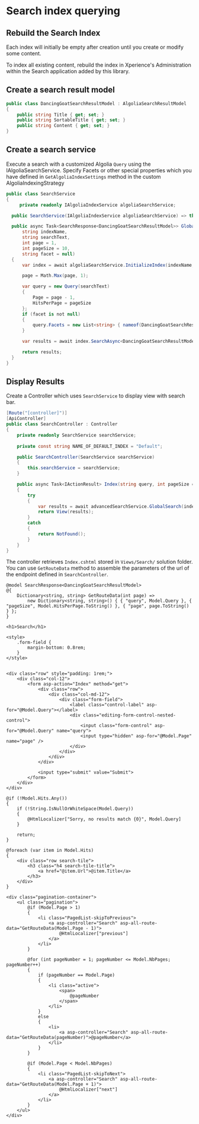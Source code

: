 # Search index querying

## Rebuild the Search Index

Each index will initially be empty after creation until you create or modify some content.

To index all existing content, rebuild the index in Xperience's Administration within the Search application added by this library.

## Create a search result model

```csharp
public class DancingGoatSearchResultModel : AlgoliaSearchResultModel
{
    public string Title { get; set; }
    public string SortableTitle { get; set; }
    public string Content { get; set; }
}
```

## Create a search service

Execute a search with a customized Algolia `Query` using the IAlgoliaSearchService. Specify Facets or other special properties which you have defined in `GetAlgoliaIndexSettings` method in the custom AlgoliaIndexingStrategy

```csharp
public class SearchService
{
     private readonly IAlgoliaIndexService algoliaSearchService;

  public SearchService(IAlgoliaIndexService algoliaSearchService) => this.algoliaSearchService = algoliaSearchService;

  public async Task<SearchResponse<DancingGoatSearchResultModel>> GlobalSearch(
      string indexName,
      string searchText,
      int page = 1,
      int pageSize = 10,
      string facet = null)
  {
      var index = await algoliaSearchService.InitializeIndex(indexName, default);

      page = Math.Max(page, 1);

      var query = new Query(searchText)
      {
          Page = page - 1,
          HitsPerPage = pageSize
      };
      if (facet is not null)
      {
          query.Facets = new List<string> { nameof(DancingGoatSearchResultModel.ContentTypeName) };
      }

      var results = await index.SearchAsync<DancingGoatSearchResultModel>(query);

      return results;
  }
}
```

## Display Results

Create a Controller which uses `SearchService` to display view with search bar.

```csharp
[Route("[controller]")]
[ApiController]
public class SearchController : Controller
{
    private readonly SearchService searchService;
    
    private const string NAME_OF_DEFAULT_INDEX = "Default";

    public SearchController(SearchService searchService)
    {
        this.searchService = searchService;
    }

    public async Task<IActionResult> Index(string query, int pageSize = 10, int page = 1, string facet = null, string indexName = null)
    {
        try
        {
            var results = await advancedSearchService.GlobalSearch(indexName ?? NAME_OF_DEFAULT_INDEX, query, page, pageSize, facet);
            return View(results);
        }
        catch
        {
            return NotFound();
        }
    }
}
```

The controller retrieves `Index.cshtml` stored in `Views/Search/` solution folder. You can use `GetRouteData` method to assemble the parameters of the url of the endpoint defined in `SearchController`.

```cshtml
@model SearchResponse<DancingGoatSearchResultModel>
@{
    Dictionary<string, string> GetRouteData(int page) =>
        new Dictionary<string, string>() { { "query", Model.Query }, { "pageSize", Model.HitsPerPage.ToString() }, { "page", page.ToString() } };
}

<h1>Search</h1>

<style>
    .form-field {
        margin-bottom: 0.8rem;
    }
</style>


<div class="row" style="padding: 1rem;">
    <div class="col-12">
        <form asp-action="Index" method="get">
            <div class="row">
                <div class="col-md-12">
                    <div class="form-field">
                        <label class="control-label" asp-for="@Model.Query"></label>
                        <div class="editing-form-control-nested-control">
                            <input class="form-control" asp-for="@Model.Query" name="query">
                            <input type="hidden" asp-for="@Model.Page" name="page" />
                        </div>
                    </div>
                </div>
            </div>

            <input type="submit" value="Submit">
        </form>
    </div>
</div>

@if (!Model.Hits.Any())
{
    if (!String.IsNullOrWhiteSpace(Model.Query))
    {
        @HtmlLocalizer["Sorry, no results match {0}", Model.Query]
    }

    return;
}

@foreach (var item in Model.Hits)
{
    <div class="row search-tile">
        <h3 class="h4 search-tile-title">
            <a href="@item.Url">@item.Title</a>
        </h3>
    </div>
}

<div class="pagination-container">
    <ul class="pagination">
        @if (Model.Page > 1)
        {
            <li class="PagedList-skipToPrevious">
                <a asp-controller="Search" asp-all-route-data="GetRouteData(Model.Page - 1)">
                    @HtmlLocalizer["previous"]
                </a>
            </li>
        }

        @for (int pageNumber = 1; pageNumber <= Model.NbPages; pageNumber++)
        {
            if (pageNumber == Model.Page)
            {
                <li class="active">
                    <span>
                        @pageNumber
                    </span>
                </li>
            }
            else
            {
                <li>
                    <a asp-controller="Search" asp-all-route-data="GetRouteData(pageNumber)">@pageNumber</a>
                </li>
            }
        }

        @if (Model.Page < Model.NbPages)
        {
            <li class="PagedList-skipToNext">
                <a asp-controller="Search" asp-all-route-data="GetRouteData(Model.Page + 1)">
                    @HtmlLocalizer["next"]
                </a>
            </li>
        }
    </ul>
</div>
